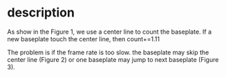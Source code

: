 # description

As show in the Figure 1, we use a center line to count the baseplate. If a new baseplate touch the center line, then count+=1.11

The problem is if the frame rate is too slow. the baseplate may skip the center line (Figure 2) or one baseplate may jump to next baseplate (Figure 3).
